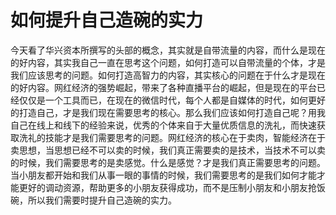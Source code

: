 # 如何提升自己造碗的实力

今天看了华兴资本所撰写的头部的概念，其实就是自带流量的内容，而什么是现在的好内容，其实我自己一直在思考这个问题，如何打造可以自带流量的个体，才是我们应该思考的问题。如何打造高智力的内容，其实核心的问题在于什么才是现在的好内容。网红经济的强势崛起，带来了各种直播平台的崛起，但是现在的平台已经仅仅是一个工具而已，在现在的微信时代，每个人都是自媒体的时代，如何更好的打造自己，才是我们现在需要思考的核心。那么我们应该如何打造自己呢？用我自己在线上和线下的经验来说，优秀的个体来自于大量优质信息的洗礼，而快速获取洗礼的技能才是我们需要思考的问题。网红经济的核心在于卖肉，智能经济在于卖思想，当思想已经不可以卖的时候，我们真正需要卖的是技术，当技术不可以卖的时候，我们需要思考的是卖感觉。什么是感觉？才是我们真正需要思考的问题。当小朋友都开始和我们从事一眼的事情的时候，我们需要思考的是我们如何才能才能更好的调动资源，帮助更多的小朋友获得成功，而不是压制小朋友和小朋友抢饭碗，所以我们需要时提升自己造碗的实力。

